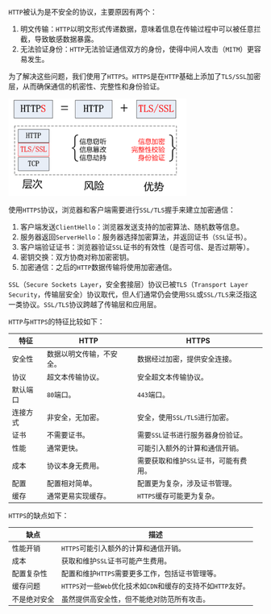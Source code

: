 `HTTP`被认为是不安全的协议，主要原因有两个：

1. 明文传输：`HTTP`以明文形式传递数据，意味着信息在传输过程中可以被任意拦截，导致敏感数据暴露。
2. 无法验证身份：`HTTP`无法验证通信双方的身份，使得中间人攻击（`MITM`）更容易发生。

为了解决这些问题，我们使用了`HTTPS`。`HTTPS`是在`HTTP`基础上添加了`TLS/SSL`加密层，从而确保通信的机密性、完整性和身份验证。

<img src="image/30908cb43ce642caa37aa80c20d614a0.png" alt="在这里插入图片描述" style="zoom:50%;" />

使用`HTTPS`协议，浏览器和客户端需要进行`SSL/TLS`握手来建立加密通信：

1. 客户端发送`ClientHello`：浏览器发送支持的加密算法、随机数等信息。
2. 服务器返回`ServerHello`：服务器选择加密算法，并返回证书（`SSL`证书）。
3. 客户端验证证书：浏览器验证`SSL`证书的有效性（是否可信、是否过期等）。
4. 密钥交换：双方协商对称加密密钥。
5. 加密通信：之后的`HTTP`数据传输将使用加密通信。

`SSL`（`Secure Sockets Layer`，安全套接层）协议已被`TLS`（`Transport Layer Security`，传输层安全）协议取代，但人们通常仍会使用`SSL`或`SSL/TLS`来泛指这一类协议。`SSL/TLS`协议跨越了传输层和应用层。

`HTTP`与`HTTPS`的特征比较如下：

| 特征     | HTTP                     | HTTPS                                 |
| -------- | ------------------------ | ------------------------------------- |
| 安全性   | 数据以明文传输，不安全。 | 数据经过加密，提供安全连接。          |
| 协议     | 超文本传输协议。         | 安全超文本传输协议。                  |
| 默认端口 | `80`端口。               | `443`端口。                           |
| 连接方式 | 非安全，无加密。         | 安全，使用`SSL/TLS`进行加密。         |
| 证书     | 不需要证书。             | 需要`SSL`证书进行服务器身份验证。     |
| 性能     | 通常更快。               | 可能引入额外的计算和通信开销。        |
| 成本     | 协议本身无费用。         | 需要获取和维护`SSL`证书，可能有费用。 |
| 配置     | 配置相对简单。           | 配置更为复杂，涉及证书管理。          |
| 缓存     | 通常更易实现缓存。       | `HTTPS`缓存可能更为复杂。             |

`HTTPS`的缺点如下：

| 缺点         | 描述                                                         |
| ------------ | ------------------------------------------------------------ |
| 性能开销     | `HTTPS`可能引入额外的计算和通信开销。                        |
| 成本         | 获取和维护`SSL`证书可能产生费用。                            |
| 配置复杂性   | 配置和维护`HTTPS`需要更多工作，包括证书管理等。              |
| 缓存问题     | `HTTPS`对一些`Web`优化技术如`CDN`和缓存的支持不如`HTTP`友好。 |
| 不是绝对安全 | 虽然提供高安全性，但不能绝对防范所有攻击。                   |